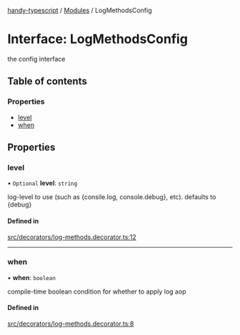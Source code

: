 [handy-typescript](../README.md) / [Modules](../modules.md) / LogMethodsConfig

# Interface: LogMethodsConfig

the config interface

## Table of contents

### Properties

- [level](LogMethodsConfig.md#level)
- [when](LogMethodsConfig.md#when)

## Properties

### level

• `Optional` **level**: `string`

log-level to use (such as {consile.log, console.debug}, etc). defaults to {debug}

#### Defined in

[src/decorators/log-methods.decorator.ts:12](https://github.com/robbiemu/handy-typescript/blob/f9cc56a/src/decorators/log-methods.decorator.ts#L12)

___

### when

• **when**: `boolean`

compile-time boolean condition for whether to apply log aop

#### Defined in

[src/decorators/log-methods.decorator.ts:8](https://github.com/robbiemu/handy-typescript/blob/f9cc56a/src/decorators/log-methods.decorator.ts#L8)
